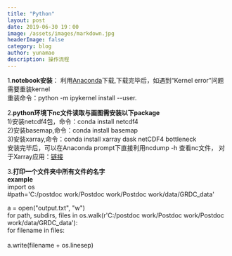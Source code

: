 ```yaml
---
title: "Python"
layout: post
date: 2019-06-30 19：00
image: /assets/images/markdown.jpg
headerImage: false
category: blog
author: yunamao
description: 操作流程
---
```


1.**notebook安装**： 利用[Anaconda](https://www.anaconda.com/distribution/)下载,下载完毕后，如遇到“Kernel error”问题需要重装kernel<br>
重装命令：python -m ipykernel install --user.<br>

2.**python环境下nc文件读取与画图需安装以下package**<br>
1)安装netcdf4包，命令：conda install netcdf4 <br>
2)安装basemap,命令：conda install basemap <br>
3)安装xarray,命令：conda install xarray dask netCDF4 bottleneck <br>
安装完毕后，可以在Anaconda prompt下直接利用ncdump -h 查看nc文件，
对于Xarray应用：[链接](https://towardsdatascience.com/handling-netcdf-files-using-xarray-for-absolute-beginners-111a8ab4463f)

3.**打印一个文件夹中所有文件的名字** <br>
<strong> example </strong> <br>
import os <br>
#path='C:/postdoc work/Postdoc work/Postdoc work/data/GRDC_data' <br>

a = open("output.txt", "w")<br>
for path, subdirs, files in os.walk(r'C:/postdoc work/Postdoc work/Postdoc work/data/GRDC_data'):<br>
   for filename in files:<br><br>
      a.write(filename + os.linesep) <br>
      
